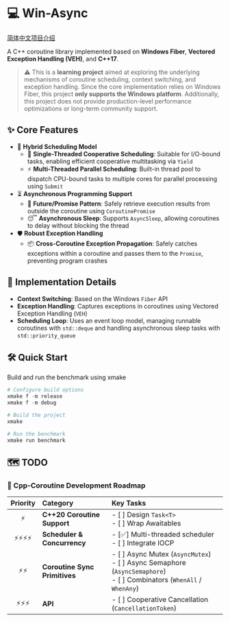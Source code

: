# 💻 Win-Async

[简体中文项目介绍](README.zh-CN.md)

A C++ coroutine library implemented based on **Windows Fiber**, **Vectored Exception Handling (VEH)**, and **C++17**.

> ⚠️ This is a **learning project** aimed at exploring the underlying mechanisms of coroutine scheduling, context switching, and exception handling. Since the core implementation relies on Windows Fiber, this project **only supports the Windows platform**. Additionally, this project does not provide production-level performance optimizations or long-term community support.

## ✨ Core Features

- 🚀 **Hybrid Scheduling Model**
  - 🤝 **Single-Threaded Cooperative Scheduling**: Suitable for I/O-bound tasks, enabling efficient cooperative multitasking via `Yield`
  - ⚡ **Multi-Threaded Parallel Scheduling**: Built-in thread pool to dispatch CPU-bound tasks to multiple cores for parallel processing using `Submit`
- ⏳ **Asynchronous Programming Support**
  - 🎁 **Future/Promise Pattern**: Safely retrieve execution results from outside the coroutine using `CoroutinePromise`
  - 😴 **Asynchronous Sleep**: Supports `AsyncSleep`, allowing coroutines to delay without blocking the thread
- 🛡️ **Robust Exception Handling**
  - 📦 **Cross-Coroutine Exception Propagation**: Safely catches exceptions within a coroutine and passes them to the `Promise`, preventing program crashes

## 🔧 Implementation Details

- **Context Switching**: Based on the Windows `Fiber` API
- **Exception Handling**: Captures exceptions in coroutines using Vectored Exception Handling (`VEH`)
- **Scheduling Loop**: Uses an event loop model, managing runnable coroutines with `std::deque` and handling asynchronous sleep tasks with `std::priority_queue`

## 🛠️ Quick Start

Build and run the benchmark using xmake

```powershell
# Configure build options
xmake f -m release
xmake f -m debug

# Build the project
xmake

# Run the benchmark
xmake run benchmark
```

## 🗺️ TODO

### 🚀 Cpp-Coroutine Development Roadmap

| Priority | Category | Key Tasks |
| :---: | :--- | :--- |
| ⚡ | **C++20 Coroutine Support** | - [ ] Design `Task<T>`<br>- [ ] Wrap Awaitables |
| ⚡⚡⚡⚡ | **Scheduler & Concurrency** | - [✅] Multi-threaded scheduler<br>- [ ] Integrate IOCP |
| ⚡⚡ | **Coroutine Sync Primitives** | - [ ] Async Mutex (`AsyncMutex`)<br>- [ ] Async Semaphore (`AsyncSemaphore`)<br>- [ ] Combinators (`WhenAll` / `WhenAny`) |
| ⚡⚡⚡ | **API** | - [ ] Cooperative Cancellation (`CancellationToken`) |